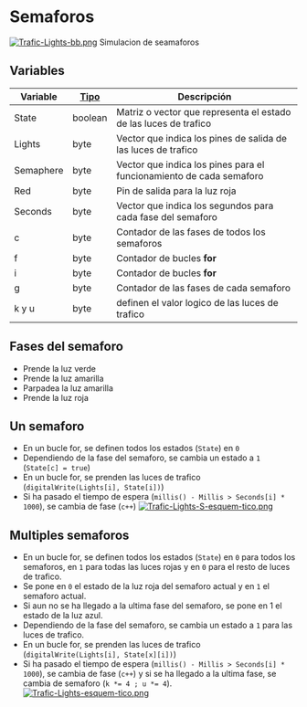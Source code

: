 # Semaforos
[![Trafic-Lights-bb.png](https://i.postimg.cc/KjTWpSXV/Trafic-Lights-bb.png)](https://postimg.cc/m1bVhngN)
Simulacion de seamaforos

## Variables

| Variable | [Tipo](https://docs.microsoft.com/en-us/cpp/cpp/data-type-ranges?view=msvc-170) | Descripción |
| -------- | ---- | ----------- |
| State | boolean | Matriz o vector que representa el estado de las luces de trafico |
| Lights | byte | Vector que indica los pines de salida de las luces de trafico |
| Semaphere | byte | Vector que indica los pines para el funcionamiento de cada semaforo |
| Red | byte | Pin de salida para la luz roja |
| Seconds | byte | Vector que indica los segundos para cada fase del semaforo |
| c | byte | Contador de las fases de todos los semaforos |
| f | byte | Contador de bucles **for** |
| i | byte | Contador de bucles **for** |
| g | byte | Contador de las fases de cada semaforo |
| k y u | byte | definen el valor logico de las luces de trafico |

## Fases del semaforo

- Prende la luz verde
- Prende la luz amarilla
- Parpadea la luz amarilla
- Prende la luz roja

## Un semaforo
- En un bucle for, se definen todos los estados (```State```) en ```0```
- Dependiendo de la fase del semaforo, se cambia un estado a ```1``` (```State[c] = true```)
- En un bucle for, se prenden las luces de trafico (```digitalWrite(Lights[i], State[i])```)
- Si ha pasado el tiempo de espera (```millis() - Millis > Seconds[i] * 1000```), se cambia de fase (```c++```)
[![Trafic-Lights-S-esquem-tico.png](https://i.postimg.cc/KzDFqMnB/Trafic-Lights-S-esquem-tico.png)](https://postimg.cc/vgTpDD2Z)

## Multiples semaforos
- En un bucle for, se definen todos los estados (```State```) en ```0``` para todos los semaforos, en ```1``` para todas las luces rojas y en ```0``` para el resto de luces de trafico.
- Se pone en ```0``` el estado de la luz roja del semaforo actual y en ```1``` el semaforo actual.
- Si aun no se ha llegado a la ultima fase del semaforo, se pone en 1 el estado de la luz azul.
- Dependiendo de la fase del semaforo, se cambia un estado a ```1``` para las luces de trafico.
- En un bucle for, se prenden las luces de trafico (```digitalWrite(Lights[i], State[x][i])```)
- Si ha pasado el tiempo de espera (```millis() - Millis > Seconds[i] * 1000```), se cambia de fase (```c++```) y si se ha llegado a la ultima fase, se cambia de semaforo (```k *= 4 ; u *= 4```).
[![Trafic-Lights-esquem-tico.png](https://i.postimg.cc/rwjPPNb8/Trafic-Lights-esquem-tico.png)](https://postimg.cc/WdD8DgTK)




